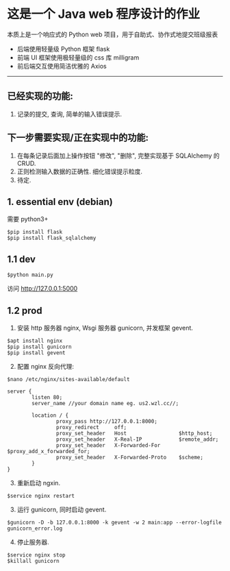 # 这是一个 Java web 程序设计的作业
本质上是一个响应式的 Python web 项目，用于自助式、协作式地提交班级报表
- 后端使用轻量级 Python 框架 flask
- 前端 UI 框架使用极轻量级的 css 库 milligram
- 前后端交互使用简洁优雅的 Axios
---
## 已经实现的功能:
1. 记录的提交, 查询, 简单的输入错误提示.  

## 下一步需要实现/正在实现中的功能:
1. 在每条记录后面加上操作按钮 "修改", "删除", 完整实现基于 SQLAlchemy 的CRUD.
2. 正则检测输入数据的正确性. 细化错误提示粒度.
3. 待定.


## 1. essential env (debian)
需要 python3+
```
$pip install flask  
$pip install flask_sqlalchemy
```

## 1.1 dev
```
$python main.py
```
访问 http://127.0.0.1:5000

## 1.2 prod
1. 安装 http 服务器 nginx, Wsgi 服务器 gunicorn, 并发框架 gevent.
```
$apt install nginx
$pip install gunicorn
$pip install gevent
```

2. 配置 nginx 反向代理:  

```$nano /etc/nginx/sites-available/default```
```
server {
        listen 80;
        server_name //your domain name eg. us2.wzl.cc//;

        location / {
                proxy_pass http://127.0.0.1:8000;
                proxy_redirect     off;
                proxy_set_header   Host                 $http_host;
                proxy_set_header   X-Real-IP            $remote_addr;
                proxy_set_header   X-Forwarded-For      $proxy_add_x_forwarded_for;
                proxy_set_header   X-Forwarded-Proto    $scheme;
        }
}
```
3. 重新启动 ngxin.
```
$service nginx restart
```
3. 运行 gunicorn, 同时启动 gevent.
```
$gunicorn -D -b 127.0.0.1:8000 -k gevent -w 2 main:app --error-logfile gunicorn_error.log
```
4. 停止服务器.
```
$service nginx stop
$killall gunicorn
```
